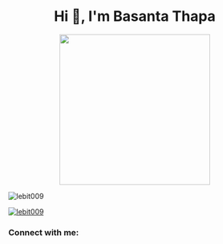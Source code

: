 <h1 align="center">Hi 👋, I'm Basanta Thapa</h1>


<p align="center"> <img src="https://cdn.dribbble.com/users/1030477/screenshots/3424593/working.gif" height="300" width="auto"/> </p>
<p align="left"> <img src="https://komarev.com/ghpvc/?username=lebit009&label=Profile%20views&color=0e75b6&style=flat" alt="lebit009" /> </p>

<p align="left"> <a href="https://github.com/ryo-ma/github-profile-trophy"><img src="https://github-profile-trophy.vercel.app/?username=lebit009" alt="lebit009" /></a> </p>

<h3 align="left">Connect with me:</h3>
<p align="left">
</p>


